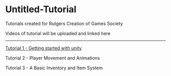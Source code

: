 # Untitled-Tutorial
Tutorials created for Rutgers Creation of Games Society

Videos of tutorial will be uploaded and linked here

---

[Tutorial 1 - Getting started with unity](https://youtu.be/kpsmWuuQ9rg)

Tutorial 2 - Player Movement and Animations

Tutorial 3 - A Basic Inventory and Item System
